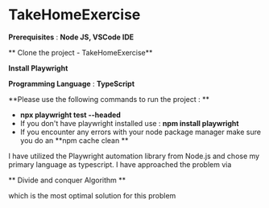 # TakeHomeExercise
**Prerequisites** : **Node JS, VSCode IDE**



** Clone the project - TakeHomeExercise**




**Install Playwright**




**Programming Language** : **TypeScript** 





**Please use the following commands to run the project : **
- **npx playwright test --headed**
- If you don't have playwright installed use : **npm install playwright**
- If you encounter any errors with your node package manager make sure you do an **npm cache clean **

I have utilized the Playwright automation library from Node.js and chose my primary language as typescript. I have approached the problem via

** Divide and conquer Algorithm ** 



which is the most optimal solution for this problem
